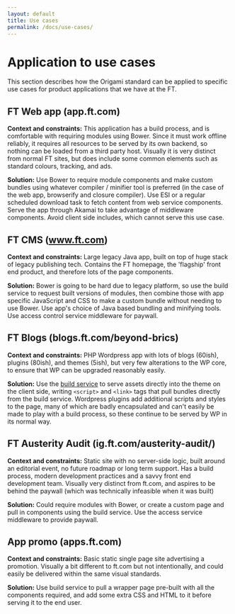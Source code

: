```yaml
---
layout: default
title: Use cases
permalink: /docs/use-cases/
---
```


# Application to use cases

This section describes how the Origami standard can be applied to specific use cases for product applications that we have at the FT.

## FT Web app (app.ft.com)

**Context and constraints:** This application has a build process, and is comfortable with requiring modules using Bower.  Since it must work offline reliably, it requires all resources to be served by its own backend, so nothing can be loaded from a third party host.  Visually it is very distinct from normal FT sites, but does include some common elements such as standard colours, tracking, and ads.

**Solution:** Use Bower to require module components and make custom bundles using whatever compiler / minifier tool is preferred (in the case of the web app, browserify and closure compiler).  Use ESI or a regular scheduled download task to fetch content from web service components.  Serve the app through Akamai to take advantage of middleware components.  Avoid client side includes, which cannot serve this use case.


## FT CMS (www.ft.com)

**Context and constraints:** Large legacy Java app, built on top of huge stack of legacy publishing tech.  Contains the FT homepage, the 'flagship' front end product, and therefore lots of the page components.

**Solution:** Bower is going to be hard due to legacy platform, so use the build service to request built versions of modules, then combine those with app specific JavaScript and CSS to make a custom bundle without needing to use Bower.  Use app's choice of Java based bundling and minifying tools.  Use access control service middleware for paywall.


## FT Blogs (blogs.ft.com/beyond-brics)

**Context and constraints:** PHP Wordpress app with lots of blogs (60ish), plugins (80ish), and themes (5ish), but very few alterations to the WP core, to ensure that WP can be upgraded reasonably easily.

**Solution:** Use the [build service](/docs/build-service) to serve assets directly into the theme on the client side, writing `<script>` and `<link>` tags that pull bundles directly from the build service.  Wordpress plugins add additional scripts and styles to the page, many of which are badly encapsulated and can't easily be made to play with a build process, so these continue to be served by WP in its normal way.


## FT Austerity Audit (ig.ft.com/austerity-audit/)

**Context and constraints:** Static site with no server-side logic, built around an editorial event, no future roadmap or long term support.  Has a build process, modern development practices and a savvy front end development team.  Visually very distinct from ft.com, and aspires to be behind the paywall (which was technically infeasible when it was built)

**Solution:** Could require modules with Bower, or create a custom page and pull in components using the build service.  Use the access service middleware to provide paywall.

## App promo (apps.ft.com)

**Context and constraints:** Basic static single page site advertising a promotion.  Visually a bit different to ft.com but not intentionally, and could easily be delivered within the same visual standards.

**Solution:** Use build service to pull a wrapper page pre-built with all the components required, and add some extra CSS and HTML to it before serving it to the end user.
